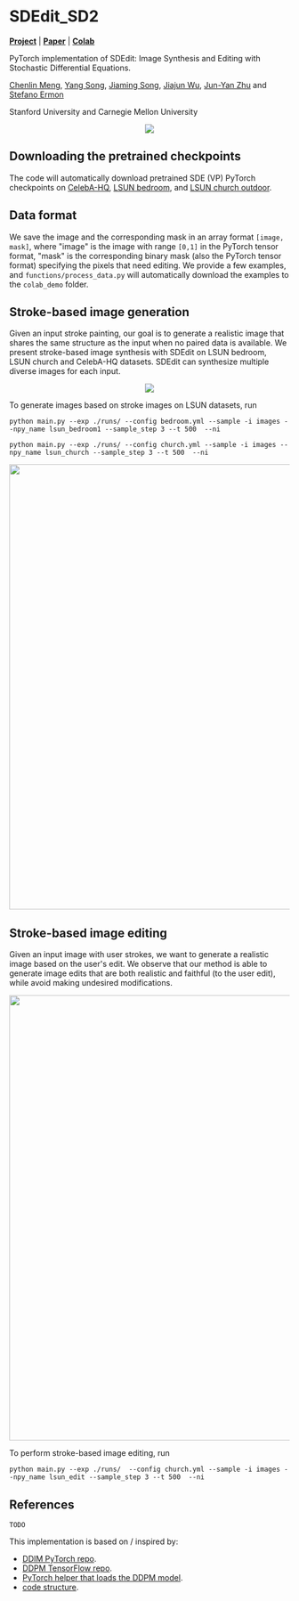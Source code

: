 # SDEdit_SD2

[**Project**](https://chenlin9.github.io/SDEdit/) | [**Paper**]() | [**Colab**](https://colab.research.google.com/drive/1KkLS53PndXKQpPlS1iK-k1nRQYmlb4aO?usp=sharing)

PyTorch implementation of SDEdit: Image Synthesis and Editing with Stochastic Differential Equations.

[Chenlin Meng](https://cs.stanford.edu/~chenlin/), [Yang Song](https://yang-song.github.io/), [Jiaming Song](http://tsong.me/),
[Jiajun Wu](https://jiajunwu.com/), [Jun-Yan Zhu](https://www.cs.cmu.edu/~junyanz/) and [Stefano Ermon](https://cs.stanford.edu/~ermon/)

Stanford University and Carnegie Mellon University


<p align="center">
<img src="https://github.com/chenlin9/image_editing_ddpm/blob/main/images/teaser.jpg" />
</p>





## Downloading the pretrained checkpoints
The code will automatically download pretrained SDE (VP) PyTorch checkpoints on
[CelebA-HQ](https://image-editing-test-12345.s3-us-west-2.amazonaws.com/checkpoints/celeba_hq.ckpt),
[LSUN bedroom](https://image-editing-test-12345.s3-us-west-2.amazonaws.com/checkpoints/bedroom.ckpt),
and [LSUN church outdoor](https://image-editing-test-12345.s3-us-west-2.amazonaws.com/checkpoints/church_outdoor.ckpt).

## Data format
We save the image and the corresponding mask in an array format ``[image, mask]``, where
"image" is the image with range ``[0,1]`` in the PyTorch tensor format, "mask" is the corresponding binary mask (also the PyTorch tensor format) specifying the pixels that need editing.
We provide a few examples, and ``functions/process_data.py``  will automatically download the examples to the ``colab_demo`` folder.


## Stroke-based image generation
Given an input stroke painting, our goal is to generate a realistic image that shares the same structure as the input when no paired data is available.
We present stroke-based image synthesis with SDEdit on LSUN bedroom, LSUN church and CelebA-HQ datasets.
SDEdit can synthesize multiple diverse images for each input.
<p align="center">
<img src="https://github.com/chenlin9/image_editing_ddpm/blob/main/images/sde_stroke_generation.jpg" />

To generate images based on stroke images on LSUN datasets, run

```
python main.py --exp ./runs/ --config bedroom.yml --sample -i images --npy_name lsun_bedroom1 --sample_step 3 --t 500  --ni
```
```
python main.py --exp ./runs/ --config church.yml --sample -i images --npy_name lsun_church --sample_step 3 --t 500  --ni
```
</p>

<p align="center">
<img src="https://github.com/chenlin9/image_editing_ddpm/blob/main/images/stroke_based_generation.jpg" width="800">
</p>

## Stroke-based image editing
Given an input image with user strokes, we want to generate a realistic image based on the user's edit.
We observe that our method is able to generate image edits that are both realistic and faithful (to the user edit),
while avoid making undesired modifications.
<p align="center">
<img src="https://github.com/chenlin9/image_editing_ddpm/blob/main/images/stroke_edit.jpg" width="800">
</p>
To perform stroke-based image editing, run

```
python main.py --exp ./runs/  --config church.yml --sample -i images --npy_name lsun_edit --sample_step 3 --t 500  --ni
```

## References
```
TODO
```

This implementation is based on / inspired by:

- [DDIM PyTorch repo](https://github.com/ermongroup/ddim).
- [DDPM TensorFlow repo](https://github.com/hojonathanho/diffusion).
- [PyTorch helper that loads the DDPM model](https://github.com/pesser/pytorch_diffusion).
- [code structure](https://github.com/ermongroup/ncsnv2).
